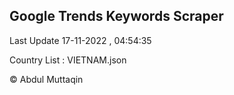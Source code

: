 

## Google Trends Keywords Scraper 
 
Last Update 17-11-2022 , 04:54:35

Country List :
VIETNAM.json



© Abdul Muttaqin 
